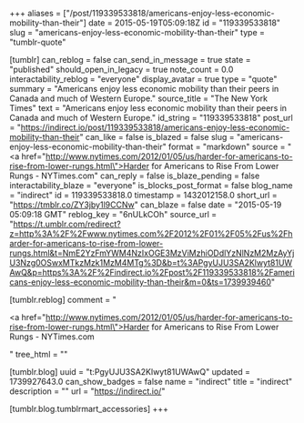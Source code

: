+++
aliases = ["/post/119339533818/americans-enjoy-less-economic-mobility-than-their"]
date = 2015-05-19T05:09:18Z
id = "119339533818"
slug = "americans-enjoy-less-economic-mobility-than-their"
type = "tumblr-quote"

[tumblr]
can_reblog = false
can_send_in_message = true
state = "published"
should_open_in_legacy = true
note_count = 0.0
interactability_reblog = "everyone"
display_avatar = true
type = "quote"
summary = "Americans enjoy less economic mobility than their peers in Canada and much of Western Europe."
source_title = "The New York Times"
text = "Americans enjoy less economic mobility than their peers in Canada and much of Western Europe."
id_string = "119339533818"
post_url = "https://indirect.io/post/119339533818/americans-enjoy-less-economic-mobility-than-their"
can_like = false
is_blazed = false
slug = "americans-enjoy-less-economic-mobility-than-their"
format = "markdown"
source = "<a href=\"http://www.nytimes.com/2012/01/05/us/harder-for-americans-to-rise-from-lower-rungs.html\">Harder for Americans to Rise From Lower Rungs - NYTimes.com</a>"
can_reply = false
is_blaze_pending = false
interactability_blaze = "everyone"
is_blocks_post_format = false
blog_name = "indirect"
id = 119339533818.0
timestamp = 1432012158.0
short_url = "https://tmblr.co/ZY3jby1l9CCNw"
can_blaze = false
date = "2015-05-19 05:09:18 GMT"
reblog_key = "6nULkCOh"
source_url = "https://t.umblr.com/redirect?z=http%3A%2F%2Fwww.nytimes.com%2F2012%2F01%2F05%2Fus%2Fharder-for-americans-to-rise-from-lower-rungs.html&t=NmE2YzFmYWM4NzIxOGE3MzViMzhiODdlYzNlNzM2MzAyYjU3Nzg0OSwxMTkzMzk1MzM4MTg%3D&b=t%3APgyUJU3SA2Klwyt81UWAwQ&p=https%3A%2F%2Findirect.io%2Fpost%2F119339533818%2Famericans-enjoy-less-economic-mobility-than-their&m=0&ts=1739939460"

[tumblr.reblog]
comment = "<p><a href=\"http://www.nytimes.com/2012/01/05/us/harder-for-americans-to-rise-from-lower-rungs.html\">Harder for Americans to Rise From Lower Rungs - NYTimes.com</a></p>"
tree_html = ""

[tumblr.blog]
uuid = "t:PgyUJU3SA2Klwyt81UWAwQ"
updated = 1739927643.0
can_show_badges = false
name = "indirect"
title = "indirect"
description = ""
url = "https://indirect.io/"

[tumblr.blog.tumblrmart_accessories]
+++
